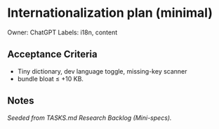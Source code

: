 # Internationalization plan (minimal)

Owner: ChatGPT
Labels: i18n, content

## Acceptance Criteria
- Tiny dictionary, dev language toggle, missing-key scanner
- bundle bloat ≤ +10 KB.

## Notes
_Seeded from TASKS.md Research Backlog (Mini-specs)._
